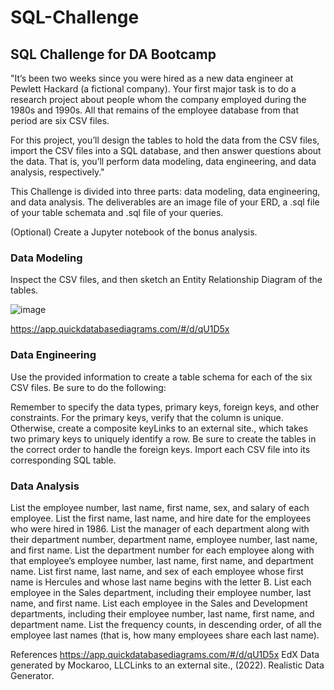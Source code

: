 # SQL-Challenge
## SQL Challenge for DA Bootcamp
"It’s been two weeks since you were hired as a new data engineer at Pewlett Hackard (a fictional company). Your first major task is to do a research project about people whom the 
company employed during the 1980s and 1990s. All that remains of the employee database from that period are six CSV files.

For this project, you’ll design the tables to hold the data from the CSV files, import the CSV files into a SQL database, and then answer questions about the data. That is, you’ll 
perform data modeling, data engineering, and data analysis, respectively."

This Challenge is divided into three parts: data modeling, data engineering, and data analysis. The deliverables are an image file of your ERD, a .sql file of your table schemata and 
.sql file of your queries.

(Optional) Create a Jupyter notebook of the bonus analysis. 

### Data Modeling
Inspect the CSV files, and then sketch an Entity Relationship Diagram of the tables.

![image](https://github.com/CJunger/sql-challenge/assets/131617662/b1786e06-4c7a-4d5f-b591-200e4fe2984f)

https://app.quickdatabasediagrams.com/#/d/qU1D5x

### Data Engineering
Use the provided information to create a table schema for each of the six CSV files. Be sure to do the following:

Remember to specify the data types, primary keys, foreign keys, and other constraints.
For the primary keys, verify that the column is unique. Otherwise, create a composite keyLinks to an external site., which takes two primary keys to uniquely identify a row.
Be sure to create the tables in the correct order to handle the foreign keys.
Import each CSV file into its corresponding SQL table.

### Data Analysis
List the employee number, last name, first name, sex, and salary of each employee.
List the first name, last name, and hire date for the employees who were hired in 1986.
List the manager of each department along with their department number, department name, employee number, last name, and first name.
List the department number for each employee along with that employee’s employee number, last name, first name, and department name.
List first name, last name, and sex of each employee whose first name is Hercules and whose last name begins with the letter B.
List each employee in the Sales department, including their employee number, last name, and first name.
List each employee in the Sales and Development departments, including their employee number, last name, first name, and department name.
List the frequency counts, in descending order, of all the employee last names (that is, how many employees share each last name).



References
https://app.quickdatabasediagrams.com/#/d/qU1D5x
EdX
Data generated by Mockaroo, LLCLinks to an external site., (2022). Realistic Data Generator.
